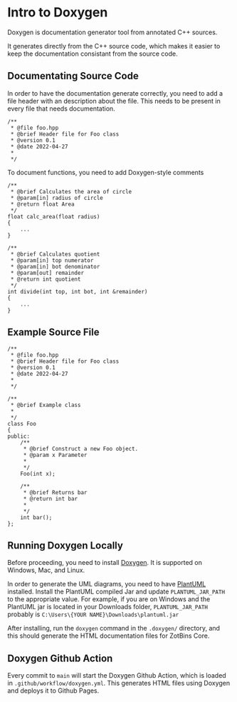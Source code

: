 # Intro to Doxygen

Doxygen is documentation generator tool from annotated C++ sources.

It generates directly from the C++ source code, which makes it easier to keep the documentation consistant from the source code.

## Documentating Source Code
In order to have the documentation generate correctly, you need to add a file header with an description about the file. This needs to be present in every file that needs documentation.

```
/**
 * @file foo.hpp
 * @brief Header file for Foo class
 * @version 0.1
 * @date 2022-04-27
 *
 */
```

To document functions, you need to add Doxygen-style comments
```
/**
 * @brief Calculates the area of circle
 * @param[in] radius of circle
 * @return float Area
 */
float calc_area(float radius)
{
    ...
}

/**
 * @brief Calculates quotient
 * @param[in] top numerator
 * @param[in] bot denominator
 * @param[out] remainder
 * @return int quotient
 */
int divide(int top, int bot, int &remainder)
{
    ...
}

```

## Example Source File
```
/**
 * @file foo.hpp
 * @brief Header file for Foo class
 * @version 0.1
 * @date 2022-04-27
 *
 */

/**
 * @brief Example class
 *
 */
class Foo
{
public:
    /**
     * @brief Construct a new Foo object.
     * @param x Parameter
     *
     */
    Foo(int x);

    /**
     * @brief Returns bar
     * @return int bar
     *
     */
    int bar();
};

```

## Running Doxygen Locally

Before proceeding, you need to install [Doxygen](https://www.doxygen.nl/download.html). It is supported on Windows, Mac, and Linux.

In order to generate the UML diagrams, you need to have [PlantUML](https://plantuml.com/download) installed. Install the PlantUML compiled Jar and update `PLANTUML_JAR_PATH` to the appropriate value. For example, if you are on Windows and the PlantUML jar is located in your Downloads folder, `PLANTUML_JAR_PATH` probably is `C:\Users\{YOUR NAME}\Downloads\plantuml.jar`

After installing, run the `doxygen` command in the `.doxygen/` directory, and this should generate the HTML documentation files for ZotBins Core.

## Doxygen Github Action

Every commit to `main` will start the Doxygen Github Action, which is loaded in `.github/workflow/doxygen.yml`. This generates HTML files using Doxygen and deploys it to Github Pages.